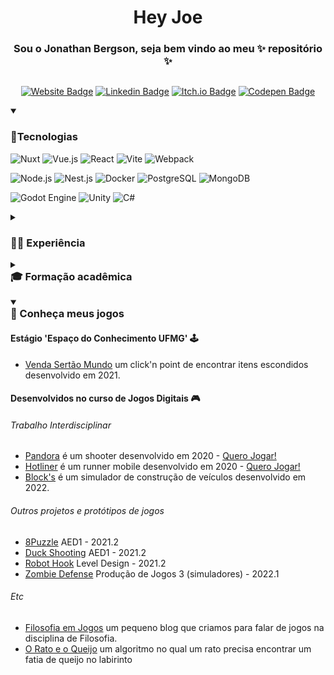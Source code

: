 <h1 style="text-align: center;">Hey Joe</h1>
<h3 style="text-align: center;">Sou o Jonathan Bergson, seja bem vindo ao meu ✨ repositório ✨</h3>

<div style="display: flex; justify-content: center;">

[![Website Badge](https://img.shields.io/badge/Bergson.me-0DBD8B?style=for-the-badge&logo=About.me&logoColor=white)](https://jonathanbergson.github.io/)
[![Linkedin Badge](https://img.shields.io/badge/LinkedIn-0077B5?style=for-the-badge&logo=linkedin&logoColor=white)](https://www.linkedin.com/in/jonathanbergson/)
[![Itch.io Badge](https://img.shields.io/badge/Itch.io-FA5C5C?style=for-the-badge&logo=itchdotio&logoColor=white)](https://jonathanbergson.itch.io/)
[![Codepen Badge](https://img.shields.io/badge/Codepen-000000?style=for-the-badge&logo=codepen&logoColor=white)](https://codepen.io/JonathanBergson)
</div>

<details open>
<summary><h3>🐙Tecnologias</h3></summary>

![Nuxt](https://img.shields.io/badge/-Nuxt.js-41454A?style=flat-square&logo=nuxt.js)
![Vue.js](https://img.shields.io/badge/-Vue.js-41454A?style=flat-square&logo=vuedotjs)
![React](https://img.shields.io/badge/-React-41454A?style=flat-square&logo=react)
![Vite](https://img.shields.io/badge/-Vite-41454A?style=flat-square&logo=vite)
![Webpack](https://img.shields.io/badge/-Webpack-41454A?style=flat-square&logo=webpack)

![Node.js](https://img.shields.io/badge/-Nodejs-41454A?style=flat-square&logo=Node.js)
![Nest.js](https://img.shields.io/badge/-NestJs-41454A?style=flat-square&logo=NestJS&logoColor=E0234E)
![Docker](https://img.shields.io/badge/-Docker-41454A?style=flat-square&logo=docker)
![PostgreSQL](https://img.shields.io/badge/-PostgreSQL-41454A?style=flat-square&logo=PostgreSQL)
![MongoDB](https://img.shields.io/badge/-MongoDB-41454A?style=flat-square&logo=mongodb)

![Godot Engine](https://img.shields.io/badge/-Godot%20Engine-41454A?style=flat-square&logo=GodotEngine)
![Unity](https://img.shields.io/badge/-Unity-41454A?style=flat-square&logo=Unity)
![C#](https://img.shields.io/badge/-CSharp-41454A?style=flat-square&logo=CSharp&logoColor=8e44ad)
</details>

<details>
<summary><h3>👨‍💻 Experiência</h3></summary>

- Track.co
  - Front End Web Developer ∙ set de 2021
- Espaço do Conhecimento UFMG
  - Estágio desenvolvedor de jogos (Godot) ∙ mar de 2021 - ago de 2021
- Hotmart
  - Mobile Developer ∙ jan de 2019 - nov de 2019
  - Front End Web Developer ∙ out de 2018 - dez de 2018
- Mastermaq Software
  - Full Stack Javascript Developer ∙ ago de 2017 - set de 2018
  - Front End Engineer ∙ mar de 2017 - ago de 2017
- Cora Educação Facilitada
  - Front End Engineer ∙ jan de 2015 - dez de 2016
- FIEMG
  - Técnico Trainee ∙ jan de 2014 - dez de 2014
  - Competidor na ocupação 17 Web Design na Olimpíadas do Conhecimento ∙ jan de 2013 - dez de 2014

</details>

<details>
<summary><h3 style="margin-top: 0px;">🎓 Formação acadêmica</h3></summary>

- Jogos Digitais - Pontifícia Universidade Católica de Minas Gerais
- Produção Multimídia - UNIBH, Centro Universitário de Belo Horizonte
- Aprendizagem Industrial em Serigrafia e Flexografia, Impressão gráfica - SENAI BH CECOTEG
- Técnico em Comunicação Visual, Design Gráfico - SENAI BH CECOTEG

</details>

<details open>
<summary><h3 style="margin-top: 0;">👾 Conheça meus jogos</h3></summary>

#### Estágio 'Espaço do Conhecimento UFMG' 🕹️

- [Venda Sertão Mundo](https://seufulo.netlify.app/1.0/) um click'n point de encontrar itens escondidos desenvolvido em 2021.

#### Desenvolvidos no curso de Jogos Digitais 🎮

###### Trabalho Interdisciplinar

- [Pandora](https://github.com/jonathanbergson/TI1_Shooter_Pandora) é um shooter desenvolvido em 2020 - [Quero Jogar!](https://jonathanbergson.itch.io/pandora)
- [Hotliner](https://github.com/jonathanbergson/TI2_Runner_Hotliner) é um runner mobile desenvolvido em 2020 - [Quero Jogar!](https://jonathanbergson.itch.io/hotliner)
- [Block's](https://github.com/jonathanbergson/TI3_Simulators_Blocks) é um simulador de construção de veículos desenvolvido em 2022.

###### Outros projetos e protótipos de jogos

- [8Puzzle](https://github.com/jonathanbergson/AED1_Game_8Puzzle) AED1 - 2021.2
- [Duck Shooting](https://github.com/jonathanbergson/AED1_Game_DuckShooting) AED1 - 2021.2
- [Robot Hook](https://github.com/jonathanbergson/LD_Game_RobotHook) Level Design - 2021.2
- [Zombie Defense](https://github.com/jonathanbergson/PJ3_Game_TowerDefense) Produção de Jogos 3 (simuladores) - 2022.1

###### Etc

- [Filosofia em Jogos](https://filosofia-em-jogos.netlify.app/) um pequeno blog que criamos para falar de jogos na disciplina de Filosofia.
- [O Rato e o Queijo](https://github.com/jonathanbergson/AED2_MouseAndCheese) um algoritmo no qual um rato precisa encontrar um fatia de queijo no labirinto

</details>
